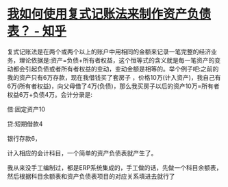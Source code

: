 # [我如何使用复式记账法来制作资产负债表？ - 知乎](https://www.zhihu.com/question/370669149)

复式记账法是在两个或两个以上的账户中用相同的金额来记录一笔完整的经济业务，理论依据是:资产=负债+所有者权益，这个恒等式的含义就是每一笔资产的变动都会引起负债或者所有者权益的变动，变动金额是相等的。举个例子吧:之前的我的资产只有6万存款，现在我借钱买了套房子 ，价格10万(计入资产)，我自己有6万(所有者权益)，向父母借了4万(负债)，那么我买房子以后的资产10万=所有者权益6万+负债4万。会计分录是:

借:固定资产10

贷:短期借款4

银行存款6，

计入相应的会计科目，一个简单的资产负债表就产生了。

我从来没手工编制过，都是ERP系统集成的，手工做的话，先做一个科目余额表，然后根据科目余额表和资产负债表项目的对应关系填进去就行了
